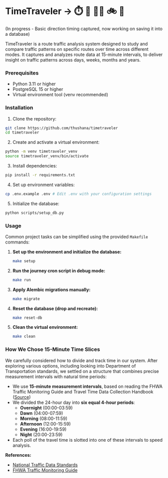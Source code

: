 # TimeTraveler → ⏱️ 🚗 🚶‍♂️ 🚲 🚌

(In progress - Basic direction timing captured, now working on saving it into a database)

TimeTraveler is a route traffic analysis system designed to study and compare traffic patterns on specific routes over time across different modes. It captures and analyzes route data at 15-minute intervals, to deliver insight on traffic patterns across days, weeks, months and years.

### Prerequisites

- Python 3.11 or higher
- PostgreSQL 15 or higher
- Virtual environment tool (venv recommended)

### Installation

1. Clone the repository:
```bash
git clone https://github.com/thushana/timetraveler
cd timetraveler
```

2. Create and activate a virtual environment:
```bash
python -m venv timetraveler_venv
source timetraveler_venv/bin/activate
```

3. Install dependencies:
```bash
pip install -r requirements.txt
```

4. Set up environment variables:
```bash
cp .env.example .env # Edit .env with your configuration settings
```

5. Initialize the database:
```bash
python scripts/setup_db.py
```

### Usage

Common project tasks can be simplified using the provided `Makefile` commands:

1. **Set up the environment and initialize the database:**
   ```bash
   make setup
   ```

2. **Run the journey cron script in debug mode:**
   ```bash
   make run
   ```

3. **Apply Alembic migrations manually:**
   ```bash
   make migrate
   ```

4. **Reset the database (drop and recreate):**
   ```bash
   make reset-db
   ```

5. **Clean the virtual environment:**
   ```bash
   make clean
   ```

### How We Chose 15-Minute Time Slices

We carefully considered how to divide and track time in our system. After exploring various options, including looking into Department of Transportation standards, we settled on a structure that combines precise measurement intervals with natural time periods:

- We use **15-minute measurement intervals**, based on reading the FHWA Traffic Monitoring Guide and Travel Time Data Collection Handbook  ([Source](https://www.fhwa.dot.gov/policyinformation/tmguide/2022_TMG_Updated_20241008.pdf))
- We divided the 24-hour day into **six equal 4-hour periods**:
  - **Overnight** (00:00-03:59)
  - **Dawn** (04:00-07:59)
  - **Morning** (08:00-11:59)
  - **Afternoon** (12:00-15:59)
  - **Evening** (16:00-19:59)
  - **Night** (20:00-23:59)
- Each poll of the travel time is slotted into one of these intervals to speed analysis.

**References:**
- [National Traffic Data Standards](https://www.fhwa.dot.gov/ohim/tvtw/natmec/00020.pdf)
- [FHWA Traffic Monitoring Guide](https://www.fhwa.dot.gov/policyinformation/tmguide/2022_TMG_Updated_20241008.pdf)
